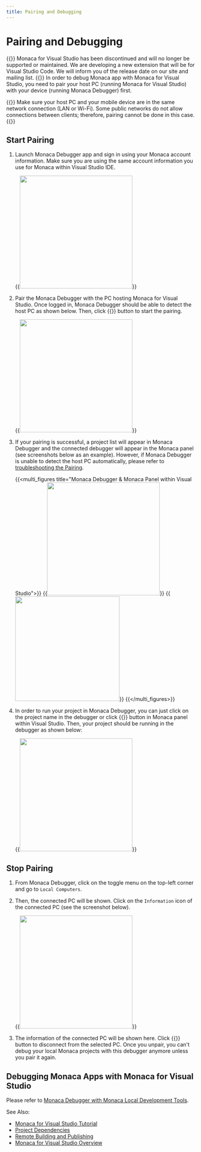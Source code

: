 ```yaml
---
title: Pairing and Debugging
---
```


# Pairing and Debugging

{{<warning>}}
    Monaca for Visual Studio has been discontinued and will no longer be supported or maintained. We are developing a new extension that will be for Visual Studio Code. We will inform you of the release date on our site and mailing list.
{{</warning>}}
In order to debug Monaca app with Monaca for Visual Studio, you need to
pair your host PC (running Monaca for Visual Studio) with your device
(running Monaca Debugger) first.

{{<note>}}
    Make sure your host PC and your mobile device are in the same network connection (LAN or Wi-Fi). Some public networks do not allow connections between clients; therefore, pairing cannot be done in this case.
{{</note>}}

## Start Pairing

1.  Launch Monaca Debugger app and sign in using your Monaca account
    information. Make sure you are using the same account information
    you use for Monaca within Visual Studio IDE.

    {{<img src="/images/monaca_vs/manual/pairing_debugging/1.png" width="300">}} 

2.  Pair the Monaca Debugger with the PC hosting Monaca for Visual
    Studio. Once logged in, Monaca Debugger should be able to detect the
    host PC as shown below. Then, click {{<guilabel name="Pair">}} button to start the
    pairing.

    {{<img src="/images/monaca_vs/manual/pairing_debugging/2.png" width="300">}} 

3.  If your pairing is successful, a project list will appear in Monaca
    Debugger and the connected debugger will appear in the Monaca panel
    (see screenshots below as an example). However, if Monaca Debugger
    is unable to detect the host PC automatically, please refer to [troubleshooting the Pairing](/en/debugger/manual/troubleshooting/#troubleshoot-pair).

    {{<multi_figures title="Monaca Debugger & Monaca Panel within Visual Studio">}}
        {{<img src="/images/monaca_vs/manual/pairing_debugging/3.png" width="300">}} 
        {{<img src="/images/monaca_vs/manual/pairing_debugging/4.png" width="278">}} 
    {{</multi_figures>}}

4.  In order to run your project in Monaca Debugger, you can just click
    on the project name in the debugger or click {{<guilabel name="Run in Device">}} button in
    Monaca panel within Visual Studio. Then, your project should be running in the debugger as shown below:

    {{<img src="/images/monaca_vs/manual/pairing_debugging/5.png" width="300">}} 

## Stop Pairing

1.  From Monaca Debugger, click on the toggle menu on the top-left corner and go to `Local Computers`.
2.  Then, the connected PC will be shown. Click on the `Information` icon of the connected PC (see the screenshot below).

    {{<img src="/images/monaca_vs/manual/pairing_debugging/6.png" width="300">}} 

3.  The information of the connected PC will be shown here. Click
    {{<guilabel name="Unpair this computer">}} button to disconnect from the selected PC. Once
    you unpair, you can't debug your local Monaca projects with this
    debugger anymore unless you pair it again.

## Debugging Monaca Apps with Monaca for Visual Studio

Please refer to [Monaca Debugger with Monaca Local Development Tools](/en/debugger/manual/debug/#debugger-with-local-tools).


See Also:

- [Monaca for Visual Studio Tutorial](../../tutorial)
- [Project Dependencies](../dependencies)
- [Remote Building and Publishing](../build_publish)
- [Monaca for Visual Studio Overview](../overview)